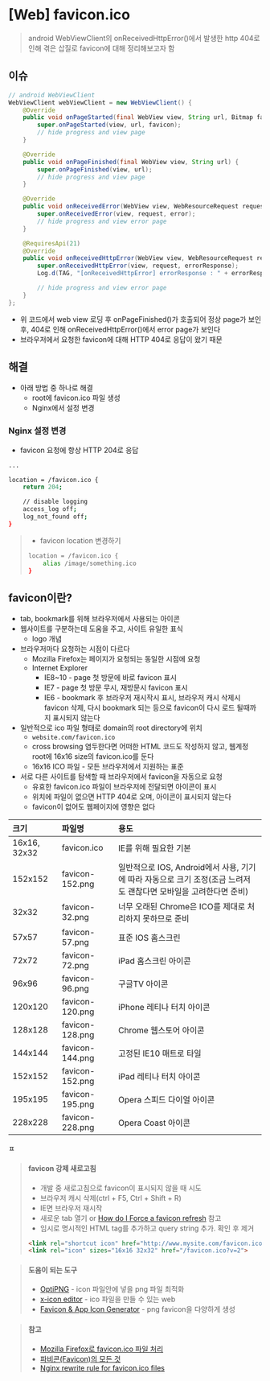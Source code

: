 # [Web] favicon.ico
> android WebViewClient의 onReceivedHttpError()에서 발생한 http 404로 인해 겪은 삽질로 favicon에 대해 정리해보고자 함

## 이슈
```java
// android WebViewClient
WebViewClient webViewClient = new WebViewClient() {
    @Override
    public void onPageStarted(final WebView view, String url, Bitmap favicon) {
        super.onPageStarted(view, url, favicon);
        // hide progress and view page
    }

    @Override
    public void onPageFinished(final WebView view, String url) {
        super.onPageFinished(view, url);
        // hide progress and view page
    }

    @Override
    public void onReceivedError(WebView view, WebResourceRequest request, WebResourceError error) {
        super.onReceivedError(view, request, error);
        // hide progress and view error page
    }

    @RequiresApi(21)
    @Override
    public void onReceivedHttpError(WebView view, WebResourceRequest request, WebResourceResponse errorResponse) {
        super.onReceivedHttpError(view, request, errorResponse);
        Log.d(TAG, "[onReceivedHttpError] errorResponse : " + errorResponse.getStatusCode());

        // hide progress and view error page
    }
};
```
* 위 코드에서 web view 로딩 후 onPageFinished()가 호출되어 정상 page가 보인 후, 404로 인해 onReceivedHttpError()에서 error page가 보인다
* 브라우저에서 요청한 favicon에 대해 HTTP 404로 응답이 왔기 때문


## 해결
* 아래 방법 중 하나로 해결
   * root에 favicon.ico 파일 생성
   * Nginx에서 설정 변경
   
### Nginx 설정 변경
* favicon 요청에 항상 HTTP 204로 응답
```sh
...

location = /favicon.ico {
    return 204;

    // disable logging
    access_log off;
    log_not_found off;
}
```

> * favicon location 변경하기
> ```sh
> location = /favicon.ico {
>     alias /image/something.ico
> }
> ```


## favicon이란?
* tab, bookmark를 위해 브라우저에서 사용되는 아이콘
* 웹사이트를 구분하는데 도움을 주고, 사이트 유일한 표식
   * logo 개념
* 브라우저마다 요청하는 시점이 다르다
   * Mozilla Firefox는 페이지가 요청되는 동일한 시점에 요청
   * Internet Explorer
      * IE8~10 - page 첫 방문에 바로 favicon 표시
      * IE7 - page 첫 방문 무시, 재방문시 favicon 표시
      * IE6 - bookmark 후 브라우저 재시작시 표시, 브라우저 캐시 삭제시 favicon 삭제, 다시 bookmark 되는 등으로 favicon이 다시 로드 될때까지 표시되지 않는다
* 일반적으로 ico 파일 형태로 domain의 root directory에 위치
   * `website.com/favicon.ico`
   * cross browsing 염두한다면 어떠한 HTML 코드도 작성하지 않고, 웹계정 root에 16x16 size의 favicon.ico를 둔다
   * 16x16 ICO 파일 - 모든 브라우저에서 지원하는 표준
* 서로 다른 사이트를 탐색할 때 브라우저에서 favicon을 자동으로 요청
   * 유효한 favicon.ico 파일이 브라우저에 전달되면 아이콘이 표시
   * 위치에 파일이 없으면 HTTP 404로 오며, 아이콘이 표시되지 않는다
   * favicon이 없어도 웹페이지에 영향은 없다

| 크기 | 파일명 | 용도 |
|:--|:--|:--|
| 16x16, 32x32| favicon.ico |  IE를 위해 필요한 기본 |
| 152x152 | favicon-152.png | 일반적으로 IOS, Android에서 사용, 기기에 따라 자동으로 크기 조정(조금 느려저도 괜찮다면 모바일을 고려한다면 준비) |
| 32x32 | favicon-32.png | 너무 오래된 Chrome은 ICO를 제대로 처리하지 못하므로 준비 |
| 57x57 | favicon-57.png | 표준 IOS 홈스크린 |
| 72x72 | favicon-72.png | iPad 홈스크린 아이콘 |
| 96x96 | favicon-96.png | 구글TV 아이콘 |
| 120x120 | favicon-120.png | iPhone 레티나 터치 아이콘 |
| 128x128 | favicon-128.png | Chrome 웹스토어 아이콘 |
| 144x144 | favicon-144.png | 고정된 IE10 매트로 타일 |
| 152x152 | favicon-152.png | iPad 레티나 터치 아이콘 |
| 195x195 | favicon-195.png | Opera 스피드 다이얼 아이콘 |
| 228x228 | favicon-228.png | Opera Coast 아이콘 |
ㅍ

> #### favicon 강제 새로고침
> * 개발 중 새로고침으로 favicon이 표시되지 않을 때 시도
> * 브라우저 캐시 삭제(ctrl + F5, Ctrl + Shift + R)
> * IE면 브라우저 재시작
> * 새로운 tab 열기 or [How do I Force a favicon refresh](https://stackoverflow.com/questions/2208933/how-do-i-force-a-favicon-refresh) 참고
> * 임시로 명시적인 HTML tag를 추가하고 query string 추가. 확인 후 제거
> ```html
> <link rel="shortcut icon" href="http://www.mysite.com/favicon.ico?v=2">
> <link rel="icon" sizes="16x16 32x32" href="/favicon.ico?v=2">
> ```


> #### 도움이 되는 도구 
> * [OptiPNG](http://optipng.sourceforge.net/) - icon 파일안에 넣을 png 파일 최적화
> * [x-icon editor](http://www.xiconeditor.com/) - ico 파일을 만들 수 있는 web
> * [Favicon & App Icon Generator](https://www.favicon-generator.org/) - png favicon을 다양하게 생성



> #### 참고
> * [Mozilla Firefox로 favicon.ico 파일 처리](https://www.ibm.com/support/knowledgecenter/ko/SSELE6_8.0.1.2/com.ibm.isam.doc_8.0.1.2/wrp_config/task/tsk_handl_favicon.html)
> * [파비콘(Favicon)의 모든 것](http://webdir.tistory.com/337)
> * [Nginx rewrite rule for favicon.ico files](https://forum.nginx.org/read.php?2,230375,230401#msg-230401)
